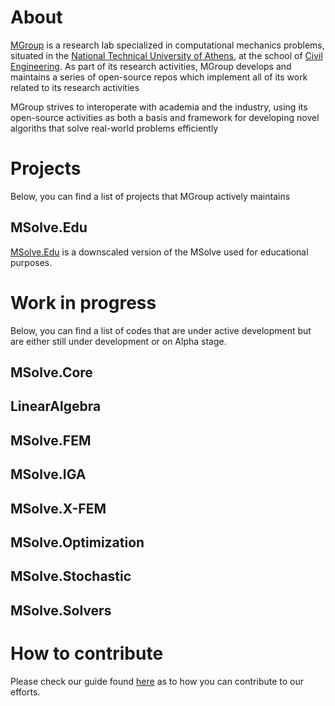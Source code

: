 # About
[MGroup](http://mgroup.ntua.gr) is a research lab specialized in computational mechanics problems, situated in the [National Technical University of Athens](https://www.ntua.gr), at the school of [Civil Engineering](http://www.civil.ntua.gr/). As part of its research activities, MGroup develops and maintains a series of open-source repos which implement all of its work related to its research activities

MGroup strives to interoperate with academia and the industry, using its open-source activities as both a basis and framework for developing novel algoriths that solve real-world problems efficiently 

# Projects
Below, you can find a list of projects that MGroup actively maintains

## MSolve.Edu
[MSolve.Edu](https://github.com/mgroupntua/MSolve.Edu) is a downscaled version of the MSolve used for educational purposes.

# Work in progress
Below, you can find a list of codes that are under active development but are either still under development or on Alpha stage.

## MSolve.Core

## LinearAlgebra

## MSolve.FEM

## MSolve.IGA

## MSolve.X-FEM

## MSolve.Optimization

## MSolve.Stochastic

## MSolve.Solvers

# How to contribute
Please check our guide found [here](pages/contributing.md) as to how you can contribute to our efforts.



